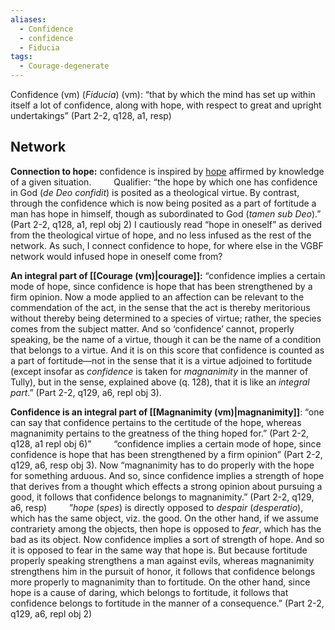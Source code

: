 ```yaml
---
aliases:
  - Confidence
  - confidence
  - Fiducia
tags:
  - Courage-degenerate
---
```

Confidence (vm) (*Fiducia*) (vm): “that by which the mind has set up within itself a lot of confidence, along with hope, with respect to great and upright undertakings” (Part 2-2, q128, a1, resp)


## Network
**Connection to hope:** confidence is inspired by [hope](obsidian://open?vault=Obsidian&file=VGBF%20Network%2FTheological%20Virtues%2FHope%20(vt)) affirmed by knowledge of a given situation.
$\qquad$Qualifier: “the hope by which one has confidence in God (*de Deo confidit*) is posited as a theological virtue. By contrast, through the confidence which is now being posited as a part of fortitude a man has hope in himself, though as subordinated to God (*tamen sub Deo*).” (Part 2-2, q128, a1, repl obj 2) I cautiously read “hope in oneself” as derived from the theological virtue of hope, and no less infused as the rest of the network. As such, I connect confidence to hope, for where else in the VGBF network would infused hope in oneself come from?

**An integral part of [[Courage (vm)|courage]]:** “confidence implies a certain mode of hope, since confidence is hope that has been strengthened by a firm opinion. Now a mode applied to an affection can be relevant to the commendation of the act, in the sense that the act is thereby meritorious without thereby being determined to a species of virtue; rather, the species comes from the subject matter. And so ‘confidence’ cannot, properly speaking, be the name of a virtue, though it can be the name of a condition that belongs to a virtue. And it is on this score that confidence is counted as a part of fortitude—not in the sense that it is a virtue adjoined to fortitude (except insofar as *confidence* is taken for *magnanimity* in the manner of Tully), but in the sense, explained above (q. 128), that it is like an *integral part*.” (Part 2-2, q129, a6, repl obj 3).

**Confidence is an integral part of [[Magnanimity (vm)|magnanimity]]**: “one can say that confidence pertains to the certitude of the hope, whereas magnanimity pertains to the greatness of the thing hoped for.” (Part 2-2, q128, a1 repl obj 6)”
$\qquad$“confidence implies a certain mode of hope, since confidence is hope that has been strengthened by a firm opinion” (Part 2-2, q129, a6, resp obj 3). Now “magnanimity has to do properly with the hope for something arduous. And so, since confidence implies a strength of hope that derives from a thought which effects a strong opinion about pursuing a good, it follows that confidence belongs to magnanimity.” (Part 2-2, q129, a6, resp)
$\qquad$”*hope* (*spes*) is directly opposed to *despair* (*desperatio*), which has the same object, viz. the good. On the other hand, if we assume contrariety among the objects, then hope is opposed to *fear*, which has the bad as its object. Now confidence implies a sort of strength of hope. And so it is opposed to fear in the same way that hope is. But because fortitude properly speaking strengthens a man against evils, whereas magnanimity strengthens him in the pursuit of honor, it follows that confidence belongs more properly to magnanimity than to fortitude. On the other hand, since hope is a cause of daring, which belongs to fortitude, it follows that confidence belongs to fortitude in the manner of a consequence.” (Part 2-2, q129, a6, repl obj 2)